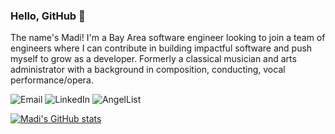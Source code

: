 ### Hello, GitHub 👋

The name's Madi! I'm a Bay Area software engineer looking to join a team of engineers where I can contribute in building impactful software and push myself to grow as a developer. Formerly a classical musician and arts administrator with a background in composition, conducting, vocal performance/opera. 

![Email](https://img.shields.io/static/v1?label=Email&message=lippmann.dev@gmail.com&color=7E8AC9&style=for-the-badge)
![LinkedIn](https://img.shields.io/static/v1?label=LinkedIn&message=madilippmann&color=DDFFD9&style=for-the-badge)
![AngelList](https://img.shields.io/static/v1?label=AngelList&message=madi-lippmann&color=D7907B&style=for-the-badge)
<!-- 
![LinkedIn](https://img.shields.io/static/endpoint?url=https://www.linkedin.com/in/madilippmann/&label=&message=LinkedIn&color=DDFFD9&style=for-the-badge)
![AngelList](https://img.shields.io/static/v1?endpoint?url=https://angel.co/u/madi-lippmann&label=&message=AngelList&color=D7907B&style=for-the-badge)
 -->

<!-- https://img.shields.io/endpoint?url=<URL>&style<STYLE> -->
<!-- ![Python](https://img.shields.io/static/v1?label=&message=Python&color=blue&style=for-the-badge)
![Python](https://img.shields.io/static/v1?label=&message=madilippmann&color=#DDFFD9&style=for-the-badge)
![Python](https://img.shields.io/static/v1?label=&message=Python&color=blue&style=for-the-badge)
![Python](https://img.shields.io/static/v1?label=&message=Python&color=blue&style=for-the-badge)
![Python](https://img.shields.io/static/v1?label=&message=Python&color=blue&style=for-the-badge)
![Python](https://img.shields.io/static/v1?label=&message=Python&color=blue&style=for-the-badge) -->


<!-- 
```
class Lipp:

    def __init__(self):
        self.username = 'madilippmann'
        self.name = 'Madi Lippmann'
        self.location = 'Bay Area'

        self.code = {
            'frontend': ['JavaScript', 'ReactJS', 'HTML', 'CSS', 'Redux'],
            'backend': ['Python', 'Flask', 'NodeJS', 'Express'],
            'database': ['PostgreSQL', 'SQLite3'],
            'orms': ['SQLAlchemy', 'Sequelize'], 
            'devops': ['Docker', 'GitHub Actions', 'AWS', 'Heroku'],
            'tools': ['Git', 'GitHub', 'Postman'],
            'misc': ['SCRUM', 'TDD', 'Pair Programming']
        }

    def __repr__(self):
        return self.name


if __name__ == '__main__':
    me = Lipp()
``` -->

<!--         self.web = 'https://TODO.TODO' -->
<!--         self.twitter = '@rafnixg' -->
<!--         self.architecture = ['MVC', 'Single-Page Applications'] -->


[![Madi's GitHub stats](https://github-readme-stats.vercel.app/api?username=madilippmann&count_private=true&show_icons=true&theme=calm)](https://github.com/madi/github-readme-stats)

<!--
**madilippmann/madilippmann** is a ✨ _special_ ✨ repository because its `README.md` (this file) appears on your GitHub profile.

Here are some ideas to get you started:

- 🔭 I’m currently working on ...
- 🌱 I’m currently learning ...
- 👯 I’m looking to collaborate on ...
- 🤔 I’m looking for help with ...
- 💬 Ask me about ...
- 📫 How to reach me: ...
- 😄 Pronouns: ...
- ⚡ Fun fact: ...
-->
